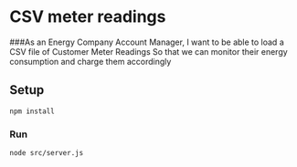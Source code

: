 # CSV meter readings
###As an Energy Company Account Manager, I want to be able to load a CSV file of Customer Meter Readings So that we can monitor their energy consumption and charge them accordingly



## Setup
```
npm install
```

### Run
```
node src/server.js
```
